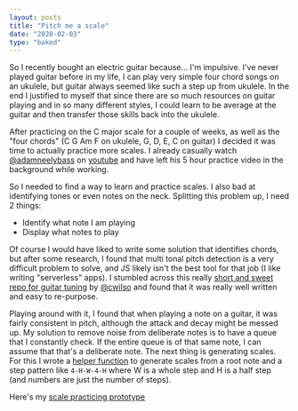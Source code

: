 ```yaml
---
layout: posts
title: "Pitch me a scale"
date: "2020-02-03"
type: "baked"
---
```


So I recently bought an electric guitar because... I'm impulsive. I've never played guitar before in my life, I can play very simple four chord songs on an ukulele, but guitar always seemed like such a step up from ukulele. In the end I justified to myself that since there are so much resources on guitar playing and in so many different styles, I could learn to be average at the guitar and then transfer those skills back into the ukulele.

After practicing on the C major scale for a couple of weeks, as well as the "four chords" (C G Am F on ukulele, G, D, E, C on guitar) I decided it was time to actually practice more scales. I already casually watch [@adamneelybass](https://twitter.com/adamneelybass) on [youtube](https://www.youtube.com/channel/UCnkp4xDOwqqJD7sSM3xdUiQ) and have left his 5 hour practice video in the background while working.

So I needed to find a way to learn and practice scales. I also bad at identifying tones or even notes on the neck. Splitting this problem up, I need 2 things:

- Identify what note I am playing
- Display what notes to play

Of course I would have liked to write some solution that identifies chords, but after some research, I found that multi tonal pitch detection is a very difficult problem to solve, and JS likely isn't the best tool for that job (I like writing "serverless" apps). I stumbled across this really [short and sweet repo for guitar tuning](https://github.com/cwilso/PitchDetect) by [@cwilso](https:twitter.com/cwilso) and found that it was really well written and easy to re-purpose.

Playing around with it, I found that when playing a note on a guitar, it was fairly consistent in pitch, although the attack and decay might be messed up. My solution to remove noise from deliberate notes is to have a queue that I constantly check. If the entire queue is of that same note, I can assume that that's a deliberate note. The next thing is generating scales. For this I wrote a [helper function](https://codepen.io/Tzyinc/pen/QWweQXa) to generate scales from a root note and a step pattern like `4-H-W-4-H` where W is a whole step and H is a half step (and numbers are just the number of steps).

Here's my [scale practicing prototype](https://app.tenzhiyang.com/tuner/)